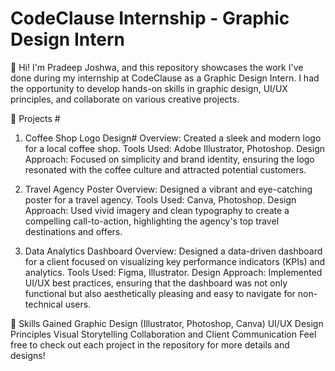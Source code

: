 <h1>CodeClause Internship - Graphic Design Intern</h1>
👋 Hi! I'm Pradeep Joshwa, and this repository showcases the work I've done during my internship at CodeClause as a Graphic Design Intern. I had the opportunity to develop hands-on skills in graphic design, UI/UX principles, and collaborate on various creative projects.

📁 Projects #
1. Coffee Shop Logo Design#
Overview: Created a sleek and modern logo for a local coffee shop.
Tools Used: Adobe Illustrator, Photoshop.
Design Approach: Focused on simplicity and brand identity, ensuring the logo resonated with the coffee culture and attracted potential customers.

2. Travel Agency Poster
Overview: Designed a vibrant and eye-catching poster for a travel agency.
Tools Used: Canva, Photoshop.
Design Approach: Used vivid imagery and clean typography to create a compelling call-to-action, highlighting the agency's top travel destinations and offers.

3. Data Analytics Dashboard
Overview: Designed a data-driven dashboard for a client focused on visualizing key performance indicators (KPIs) and analytics.
Tools Used: Figma, Illustrator.
Design Approach: Implemented UI/UX best practices, ensuring that the dashboard was not only functional but also aesthetically pleasing and easy to navigate for non-technical users.

🚀 Skills Gained
Graphic Design (Illustrator, Photoshop, Canva)
UI/UX Design Principles
Visual Storytelling
Collaboration and Client Communication
Feel free to check out each project in the repository for more details and designs!
